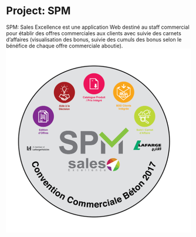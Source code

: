 # Project: SPM
SPM: Sales Excellence est une application Web destiné au staff commercial pour établir des offres commerciales aux clients avec suivie des carnets d’affaires (visualisation des bonus, suivie des cumuls des bonus selon le bénéfice de chaque offre commerciale aboutie).
![alt text](https://github.com/PoleTIC/Project-SPM/blob/master/spm-logo.jpg)
